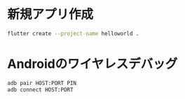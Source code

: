 # 新規アプリ作成
```bash
flutter create --project-name helloworld .
```

# Androidのワイヤレスデバッグ
```bash
adb pair HOST:PORT PIN
adb connect HOST:PORT
```